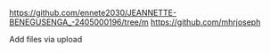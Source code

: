 https://github.com/ennete2030/JEANNETTE-BENEGUSENGA_-2405000196/tree/m
https://github.com/mhrjoseph


Add files via upload
